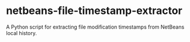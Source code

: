 # netbeans-file-timestamp-extractor
A Python script for extracting file modification timestamps from NetBeans local history.
